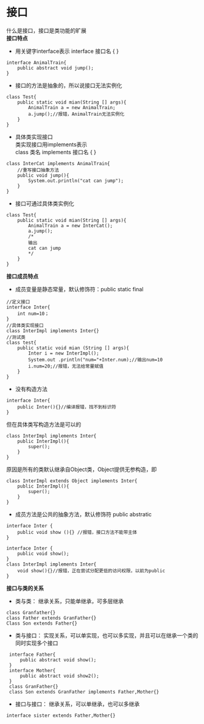 # 接口
什么是接口，接口是类功能的旷展    
**接口特点**
* 用关键字interface表示
    interface 接口名 { }
```
interface AnimalTrain{
    public abstract void jump();
}
```
* 接口的方法是抽象的，所以说接口无法实例化
```
class Test{
    public static void mian(String [] args){
        AnimalTrain a = new AnimalTrain;
        a.jump();//报错，AnimalTrain无法实例化
    }
}
```
* 具体类实现接口    
    类实现接口用implements表示    
    class 类名 implements 接口名 { }
```
class InterCat implements AnimalTrain{
    //重写接口抽象方法
    public void jump(){
        System.out.println("cat can jump");
    }
}
```
* 接口可通过具体类实例化
```
class Test{
    public static void mian(String [] args){
        AnimalTrain a = new InterCat();
        a.jump();
        /*
        输出
        cat can jump
        */
    }
}
```
**接口成员特点**
* 成员变量是静态常量，默认修饰符：public static final
```
//定义接口
interface Inter{
    int num=10；
}
//具体类实现接口
class InterImpl implements Inter{}
//测试类
class test{
    public static void mian (String [] args){
        Inter i = new InterImpl();
        System.out .println("num="+Inter.num);//输出num=10
        i.num=20;//报错，无法给常量赋值
    }
}
```
* 没有构造方法
```
interface Inter{
    public Inter(){}//编译报错，找不到标识符
}
```
但在具体类写构造方法是可以的
```
class InterImpl implements Inter{
    public InterImpl(){
        super();
    }
}
```
原因是所有的类默认继承自Object类，Object提供无参构造，即
```
class InterImpl extends Object implements Inter{
    public InterImpl(){
        super();
    }
}
```
* 成员方法是公共的抽象方法，默认修饰符 public abstratic
```
interface Inter {
    public void show (){} //报错，接口方法不能带主体
}
```
```
interface Inter {
    public void show();
}
class InterImpl implements Inter{
    void show(){}//报错，正在尝试分配更低的访问权限，以前为public
}
```
**接口与类的关系**
* 类与类：
    继承关系，只能单继承，可多层继承
```
class Granfather{}
class Father extends GranFather{}
Class Son extends Father{}
```
* 类与接口：
    实现关系，可以单实现，也可以多实现，并且可以在继承一个类的同时实现多个接口
    
```
 interface Father{
     public abstract void show();
 }
 interface Mother{
     public abstract void show2();
 }
 class GranFather{}
 class Son extends GranFather implements Father,Mother{}
```
 
* 接口与接口：
    继承关系，可以单继承，也可以多继承
```
interface sister extends Father,Mother{}
```




















